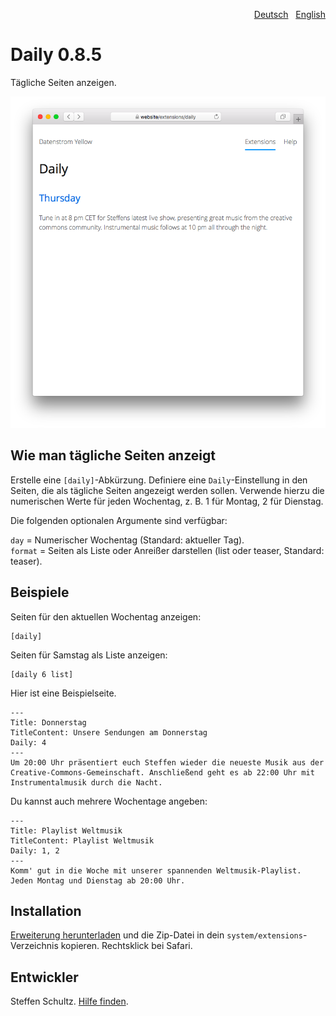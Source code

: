 <p align="right"><a href="README-de.md">Deutsch</a> &nbsp; <a href="README.md">English</a></p>

# Daily 0.8.5

Tägliche Seiten anzeigen.

<p align="center"><img src="daily-screenshot.png?raw=true" alt="Bildschirmfoto"></p>

## Wie man tägliche Seiten anzeigt

Erstelle eine `[daily]`-Abkürzung. Definiere eine `Daily`-Einstellung in den Seiten, die als tägliche Seiten angezeigt werden sollen. Verwende hierzu die numerischen Werte für jeden Wochentag, z. B. 1 für Montag, 2 für Dienstag. 

Die folgenden optionalen Argumente sind verfügbar: 

`day` = Numerischer Wochentag (Standard: aktueller Tag).  
`format` = Seiten als Liste oder Anreißer darstellen (list oder teaser, Standard: teaser).

## Beispiele

Seiten für den aktuellen Wochentag anzeigen: 

    [daily]

Seiten für Samstag als Liste anzeigen:

    [daily 6 list]

Hier ist eine Beispielseite. 

````
---
Title: Donnerstag
TitleContent: Unsere Sendungen am Donnerstag
Daily: 4
---
Um 20:00 Uhr präsentiert euch Steffen wieder die neueste Musik aus der Creative-Commons-Gemeinschaft. Anschließend geht es ab 22:00 Uhr mit Instrumentalmusik durch die Nacht. 
````

Du kannst auch mehrere Wochentage angeben: 

````
---
Title: Playlist Weltmusik
TitleContent: Playlist Weltmusik
Daily: 1, 2
---
Komm' gut in die Woche mit unserer spannenden Weltmusik-Playlist. Jeden Montag und Dienstag ab 20:00 Uhr.
````

## Installation

[Erweiterung herunterladen](https://github.com/datenstrom/yellow-extensions/raw/main/downloads/daily.zip) und die Zip-Datei in dein `system/extensions`-Verzeichnis kopieren. Rechtsklick bei Safari.

## Entwickler

Steffen Schultz. [Hilfe finden](https://datenstrom.se/de/yellow/help/).
